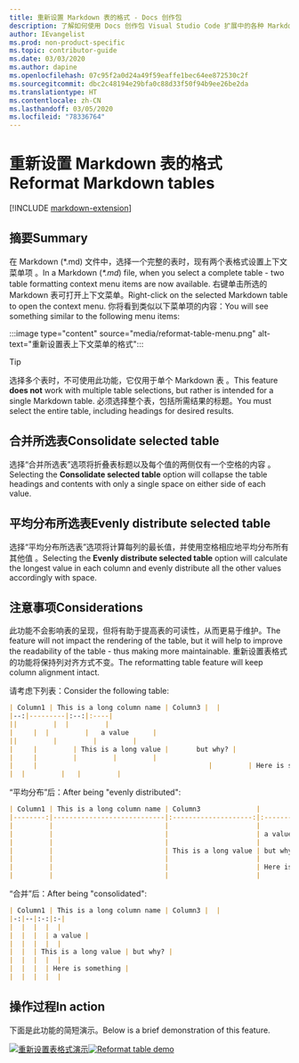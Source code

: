 ```yaml
---
title: 重新设置 Markdown 表的格式 - Docs 创作包
description: 了解如何使用 Docs 创作包 Visual Studio Code 扩展中的各种 Markdown 表格式设置功能。
author: IEvangelist
ms.prod: non-product-specific
ms.topic: contributor-guide
ms.date: 03/03/2020
ms.author: dapine
ms.openlocfilehash: 07c95f2a0d24a49f59eaffe1bec64ee872530c2f
ms.sourcegitcommit: dbc2c48194e29bfa0c88d33f50f94b9ee26be2da
ms.translationtype: HT
ms.contentlocale: zh-CN
ms.lasthandoff: 03/05/2020
ms.locfileid: "78336764"
---
```

# <a name="reformat-markdown-tables"></a><span data-ttu-id="52bc1-103">重新设置 Markdown 表的格式</span><span class="sxs-lookup"><span data-stu-id="52bc1-103">Reformat Markdown tables</span></span>

[!INCLUDE [markdown-extension](includes/markdown-extension.md)]

## <a name="summary"></a><span data-ttu-id="52bc1-104">摘要</span><span class="sxs-lookup"><span data-stu-id="52bc1-104">Summary</span></span>

<span data-ttu-id="52bc1-105">在 Markdown (\*.md) 文件中，选择一个完整的表时，现有两个表格式设置上下文菜单项  。</span><span class="sxs-lookup"><span data-stu-id="52bc1-105">In a Markdown (*\*.md*) file, when you select a complete table - two table formatting context menu items are now available.</span></span> <span data-ttu-id="52bc1-106">右键单击所选的 Markdown 表可打开上下文菜单。</span><span class="sxs-lookup"><span data-stu-id="52bc1-106">Right-click on the selected Markdown table to open the context menu.</span></span> <span data-ttu-id="52bc1-107">你将看到类似以下菜单项的内容：</span><span class="sxs-lookup"><span data-stu-id="52bc1-107">You will see something similar to the following menu items:</span></span>

:::image type="content" source="media/reformat-table-menu.png" alt-text="重新设置表上下文菜单的格式":::

> [!TIP]
> <span data-ttu-id="52bc1-109">选择多个表时，不可使用此功能，它仅用于单个 Markdown 表  。</span><span class="sxs-lookup"><span data-stu-id="52bc1-109">This feature **does not** work with multiple table selections, but rather is intended for a single Markdown table.</span></span> <span data-ttu-id="52bc1-110">必须选择整个表，包括所需结果的标题。</span><span class="sxs-lookup"><span data-stu-id="52bc1-110">You must select the entire table, including headings for desired results.</span></span>

## <a name="consolidate-selected-table"></a><span data-ttu-id="52bc1-111">合并所选表</span><span class="sxs-lookup"><span data-stu-id="52bc1-111">Consolidate selected table</span></span>

<span data-ttu-id="52bc1-112">选择“合并所选表”选项将折叠表标题以及每个值的两侧仅有一个空格的内容  。</span><span class="sxs-lookup"><span data-stu-id="52bc1-112">Selecting the **Consolidate selected table** option will collapse the table headings and contents with only a single space on either side of each value.</span></span>

## <a name="evenly-distribute-selected-table"></a><span data-ttu-id="52bc1-113">平均分布所选表</span><span class="sxs-lookup"><span data-stu-id="52bc1-113">Evenly distribute selected table</span></span>

<span data-ttu-id="52bc1-114">选择“平均分布所选表”选项将计算每列的最长值，并使用空格相应地平均分布所有其他值  。</span><span class="sxs-lookup"><span data-stu-id="52bc1-114">Selecting the **Evenly distribute selected table** option will calculate the longest value in each column and evenly distribute all the other values accordingly with space.</span></span>

## <a name="considerations"></a><span data-ttu-id="52bc1-115">注意事项</span><span class="sxs-lookup"><span data-stu-id="52bc1-115">Considerations</span></span>

<span data-ttu-id="52bc1-116">此功能不会影响表的呈现，但将有助于提高表的可读性，从而更易于维护。</span><span class="sxs-lookup"><span data-stu-id="52bc1-116">The feature will not impact the rendering of the table, but it will help to improve the readability of the table - thus making more maintainable.</span></span> <span data-ttu-id="52bc1-117">重新设置表格式的功能将保持列对齐方式不变。</span><span class="sxs-lookup"><span data-stu-id="52bc1-117">The reformatting table feature will keep column alignment intact.</span></span>

<span data-ttu-id="52bc1-118">请考虑下列表：</span><span class="sxs-lookup"><span data-stu-id="52bc1-118">Consider the following table:</span></span>

```markdown
| Column1 | This is a long column name | Column3 |  |
|--:|---------|:--:|:----|
||         |  |         |
|     |  |         |   a value      |
||         |         |         |
|     |         | This is a long value |       but why? |
|     |         |         |         |
|     |                                           |         | Here is something |
|  |         |   |         |
```

<span data-ttu-id="52bc1-119">“平均分布”后：</span><span class="sxs-lookup"><span data-stu-id="52bc1-119">After being "evenly distributed":</span></span>

```markdown
| Column1 | This is a long column name | Column3              |                   |
|--------:|----------------------------|:--------------------:|:------------------|
|         |                            |                      |                   |
|         |                            |                      | a value           |
|         |                            |                      |                   |
|         |                            | This is a long value | but why?          |
|         |                            |                      |                   |
|         |                            |                      | Here is something |
|         |                            |                      |                   |
```

<span data-ttu-id="52bc1-120">“合并”后：</span><span class="sxs-lookup"><span data-stu-id="52bc1-120">After being "consolidated":</span></span>

```markdown
| Column1 | This is a long column name | Column3 |  |
|-:|--|:-:|:-|
|  |  |  |  |
|  |  |  | a value |
|  |  |  |  |
|  |  | This is a long value | but why? |
|  |  |  |  |
|  |  |  | Here is something |
|  |  |  |  |
```

## <a name="in-action"></a><span data-ttu-id="52bc1-121">操作过程</span><span class="sxs-lookup"><span data-stu-id="52bc1-121">In action</span></span>

<span data-ttu-id="52bc1-122">下面是此功能的简短演示。</span><span class="sxs-lookup"><span data-stu-id="52bc1-122">Below is a brief demonstration of this feature.</span></span>

<span data-ttu-id="52bc1-123">[![重新设置表格式演示](media/reformat-table.gif)](media/reformat-table.gif#lightbox)</span><span class="sxs-lookup"><span data-stu-id="52bc1-123">[![Reformat table demo](media/reformat-table.gif)](media/reformat-table.gif#lightbox)</span></span>
